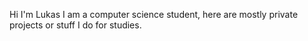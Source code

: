 Hi I'm Lukas 
I am a computer science student, here are mostly private projects or stuff I do for studies.
